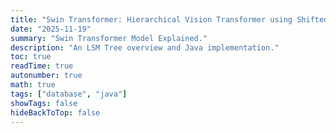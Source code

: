 ```yaml
---
title: "Swin Transformer: Hierarchical Vision Transformer using Shifted Windows"
date: "2025-11-19"
summary: "Swin Transformer Model Explained."
description: "An LSM Tree overview and Java implementation."
toc: true
readTime: true
autonumber: true
math: true
tags: ["database", "java"]
showTags: false
hideBackToTop: false
---
```




